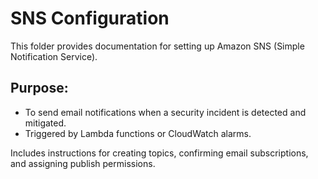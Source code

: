 # SNS Configuration

This folder provides documentation for setting up Amazon SNS (Simple Notification Service).

## Purpose:
- To send email notifications when a security incident is detected and mitigated.
- Triggered by Lambda functions or CloudWatch alarms.

Includes instructions for creating topics, confirming email subscriptions, and assigning publish permissions.
